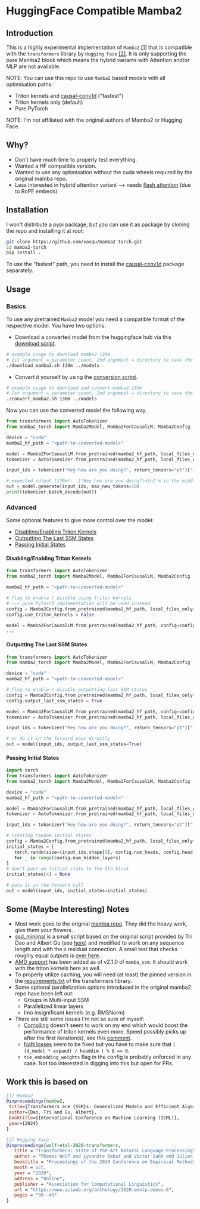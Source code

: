 # HuggingFace Compatible Mamba2


## Introduction

 This is a highly experimental implementation of `Mamba2` [[1]](#work-this-is-based-on) that is compatible with the `transformers` library by `Hugging Face` [[2]](#work-this-is-based-on). It is only supporting the pure Mamba2 block which means the hybrid variants with Attention and/or MLP are not available.  

NOTE: You can use this repo to use `Mamba2` based models with all optimisation paths:
- Triton kernels and [causal-conv1d](https://github.com/Dao-AILab/causal-conv1d) ("fastest")
- Triton kernels only (default) 
- Pure PyTorch

NOTE: I'm not affiliated with the original authors of Mamba2 or Hugging Face.


## Why?
- Don't have much time to properly test everything.
- Wanted a HF compatible version.
- Wanted to use any optimisation without the cuda wheels required by the original mamba repo.
- Less interested in hybrid attention variant --> needs [flash  attention](https://github.com/Dao-AILab/flash-attention) (due to RoPE embeds).


## Installation
I won't distribute a pypi package, but you can use it as package by cloning the repo and installing it at root:
```bash
git clone https://github.com/vasqu/mamba2-torch.git
cd mamba2-torch
pip install .
``` 
To use the "fastest" path, you need to install the [causal-conv1d](https://github.com/Dao-AILab/causal-conv1d) package separately.

## Usage
### Basics
To use any pretrained `Mamba2` model you need a compatible format of the respective model. You have two options:
- Download a converted model from the huggingface hub via this [download script](./scripts/download_mamba2.sh).
```bash
# example usage to download mamba2-130m
# 1st argument = parameter count, 2nd argument = directory to save the converted model to
./download_mamba2.sh 130m ../models
```
- Convert it yourself by using the [conversion script](./scripts/convert_mamba2.sh).
```bash
# example usage to download and convert mamba2-130m
# 1st argument = parameter count, 2nd argument = directory to save the converted model to
./convert_mamba2.sh 130m ../models
```

Now you can use the converted model the following way.
```python
from transformers import AutoTokenizer
from mamba2_torch import Mamba2Model, Mamba2ForCausalLM, Mamba2Config

device = "cuda"
mamba2_hf_path = "<path-to-converted-model>"

model = Mamba2ForCausalLM.from_pretrained(mamba2_hf_path, local_files_only=True).to(device)
tokenizer = AutoTokenizer.from_pretrained(mamba2_hf_path, local_files_only=True)

input_ids = tokenizer("Hey how are you doing?", return_tensors="pt")["input_ids"].to(device)

# expected output (130m): `["Hey how are you doing?\n\nI'm in the middle of a project"]`
out = model.generate(input_ids, max_new_tokens=10)
print(tokenizer.batch_decode(out))
```

### Advanced
Some optional features to give more control over the model:
- [Disabling/Enabling Triton Kernels](#disablingenabling-triton-kernels)
- [Outputting The Last SSM States](#outputting-the-last-ssm-states)
- [Passing Initial States](#passing-initial-states)

#### Disabling/Enabling Triton Kernels
```python
from transformers import AutoTokenizer
from mamba2_torch import Mamba2Model, Mamba2ForCausalLM, Mamba2Config

mamba2_hf_path = "<path-to-converted-model>"

# flag to enable / disable using triton kernels
# --> pure PyTorch implementation will be used instead
config = Mamba2Config.from_pretrained(mamba2_hf_path, local_files_only=True)
config.use_triton_kernels = False

model = Mamba2ForCausalLM.from_pretrained(mamba2_hf_path, config=config, local_files_only=True)
...
```

#### Outputting The Last SSM States
```python
from transformers import AutoTokenizer
from mamba2_torch import Mamba2Model, Mamba2ForCausalLM, Mamba2Config

device = "cuda"
mamba2_hf_path = "<path-to-converted-model>"

# flag to enable / disable outputting last SSM states
config = Mamba2Config.from_pretrained(mamba2_hf_path, local_files_only=True)
config.output_last_ssm_states = True

model = Mamba2ForCausalLM.from_pretrained(mamba2_hf_path, config=config, local_files_only=True).to(device)
tokenizer = AutoTokenizer.from_pretrained(mamba2_hf_path, local_files_only=True)

input_ids = tokenizer("Hey how are you doing?", return_tensors="pt")["input_ids"].to(device)

# or do it in the forward pass directly 
out = model(input_ids, output_last_ssm_states=True)
```

#### Passing Initial States
 ```python
import torch
from transformers import AutoTokenizer
from mamba2_torch import Mamba2Model, Mamba2ForCausalLM, Mamba2Config

device = "cuda"
mamba2_hf_path = "<path-to-converted-model>"

model = Mamba2ForCausalLM.from_pretrained(mamba2_hf_path, local_files_only=True).to(device)
tokenizer = AutoTokenizer.from_pretrained(mamba2_hf_path, local_files_only=True)

input_ids = tokenizer("Hey how are you doing?", return_tensors="pt")["input_ids"].to(device)

# creating random initial states
config = Mamba2Config.from_pretrained(mamba2_hf_path, local_files_only=True)
initial_states = [
    torch.randn(size=(input_ids.shape[0], config.num_heads, config.head_dim, config.state_size)).to("cuda") 
    for _ in range(config.num_hidden_layers)
]
# don't pass an initial state to the 5th block
initial_states[4] = None

# pass it in the forward call 
out = model(input_ids, initial_states=initial_states)
```


## Some (Maybe Interesting) Notes
- Most work goes to the original [mamba repo](https://github.com/state-spaces/mamba). They did the heavy work, give them your flowers.
- [ssd_minimal](./tests/ssd_minimal.py) is a small script based on the original script provided by Tri Dao and Albert Gu (see [here](https://github.com/state-spaces/mamba/blob/main/mamba_ssm/modules/ssd_minimal.py)) and modified to work on any sequence length and with the `D` residual connection. A small test that checks roughly equal outputs is [over here](./tests/TestSSDMinimal.py).
- [AMD support](https://github.com/state-spaces/mamba/pull/359) has been added as of v2.1.0 of `mamba_ssm`. It should work with the triton kernels here as well.
- To properly utilize caching, you will need (at least) the pinned version in the [requirements.txt](requirements.txt) of the transformers library.
- Some optional parallelization options introduced in the original mamba2 repo have been left out:
    - Groups in Multi-input SSM
    - Parallelized linear layers
    - Imo insignificant kernels (e.g. RMSNorm)
- There are still some issues I'm not so sure of myself:
    - [Compiling](https://github.com/vasqu/mamba2-torch/issues/1#issue-2349175830) doesn't seem to work on my end which would boost the performance of triton kernels even more. Speed possibly picks up after the first iteration(s), see this [comment](https://github.com/state-spaces/mamba/issues/389#issuecomment-2171755306).
    - [NaN losses](https://github.com/vasqu/mamba2-torch/issues/2#issue-2349255152) seem to be fixed but you have to make sure that `( (d_model * expand) / headdim ) % 8 == 0`.
    - `tie_embedding_weights` flag in the config is probably enforced in any case. Not too interested in digging into this but open for PRs.


## Work this is based on
 ```bibtex
[1] Mamba2
@inproceedings{mamba2,
  title={Transformers are {SSM}s: Generalized Models and Efficient Algorithms Through Structured State Space Duality},
  author={Dao, Tri and Gu, Albert},
  booktitle={International Conference on Machine Learning (ICML)},
  year={2024}
}

[2] Hugging Face
@inproceedings{wolf-etal-2020-transformers,
    title = "Transformers: State-of-the-Art Natural Language Processing",
    author = "Thomas Wolf and Lysandre Debut and Victor Sanh and Julien Chaumond and Clement Delangue and Anthony Moi and Pierric Cistac and Tim Rault and Rémi Louf and Morgan Funtowicz and Joe Davison and Sam Shleifer and Patrick von Platen and Clara Ma and Yacine Jernite and Julien Plu and Canwen Xu and Teven Le Scao and Sylvain Gugger and Mariama Drame and Quentin Lhoest and Alexander M. Rush",
    booktitle = "Proceedings of the 2020 Conference on Empirical Methods in Natural Language Processing: System Demonstrations",
    month = oct,
    year = "2020",
    address = "Online",
    publisher = "Association for Computational Linguistics",
    url = "https://www.aclweb.org/anthology/2020.emnlp-demos.6",
    pages = "38--45"
}
 ```
